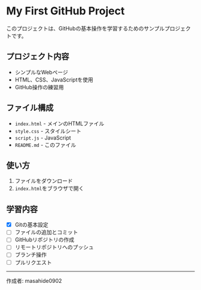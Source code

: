 # My First GitHub Project

このプロジェクトは、GitHubの基本操作を学習するためのサンプルプロジェクトです。

## プロジェクト内容

- シンプルなWebページ
- HTML、CSS、JavaScriptを使用
- GitHub操作の練習用

## ファイル構成

- `index.html` - メインのHTMLファイル
- `style.css` - スタイルシート
- `script.js` - JavaScript
- `README.md` - このファイル

## 使い方

1. ファイルをダウンロード
2. `index.html`をブラウザで開く

## 学習内容

- [x] Gitの基本設定
- [ ] ファイルの追加とコミット
- [ ] GitHubリポジトリの作成
- [ ] リモートリポジトリへのプッシュ
- [ ] ブランチ操作
- [ ] プルリクエスト

---
作成者: masahide0902 